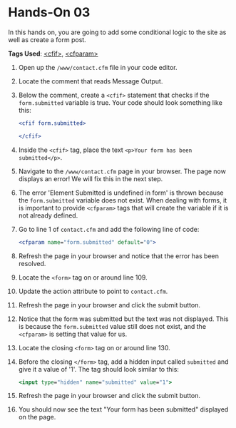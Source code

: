 # Hands-On 03

In this hands on, you are going to add some conditional logic to the site as well as create a form post.

**Tags Used**: [\<cfif>](https://helpx.adobe.com/coldfusion/cfml-reference/coldfusion-tags/tags-i/cfif.html), [\<cfparam>](https://helpx.adobe.com/coldfusion/cfml-reference/coldfusion-tags/tags-p-q/cfparam.html)

1. Open up the `/www/contact.cfm` file in your code editor.
1. Locate the comment that reads Message Output.
1. Below the comment, create a `<cfif>` statement that checks if the `form.submitted` variable is true. Your code should look something like this:

    ```cfml
    <cfif form.submitted>

    </cfif>
    ```

1. Inside the `<cfif>` tag, place the text `<p>Your form has been submitted</p>`.
1. Navigate to the `/www/contact.cfm` page in your browser. The page now displays an error! We will fix this in the next step.
1. The error 'Element Submitted is undefined in form' is thrown because the `form.submitted` variable does not exist. When dealing with forms, it is important to provide `<cfparam>` tags that will create the variable if it is not already defined.
1. Go to line 1 of `contact.cfm` and add the following line of code:

    ```cfml
    <cfparam name="form.submitted" default="0">
    ```

1. Refresh the page in your browser and notice that the error has been resolved.
1. Locate the `<form>` tag on or around line 109.
1. Update the action attribute to point to `contact.cfm`.
1. Refresh the page in your browser and click the submit button.
1. Notice that the form was submitted but the text was not displayed. This is because the `form.submitted` value still does not exist, and the `<cfparam>` is setting that value for us.
1. Locate the closing `<form>` tag on or around line 130.
1. Before the closing `</form>` tag, add a hidden input called `submitted` and give it a value of '1'. The tag should look similar to this:

    ```cfml
    <input type="hidden" name="submitted" value="1">
    ```

1. Refresh the page in your browser and click the submit button.
1. You should now see the text "Your form has been submitted" displayed on the page.
